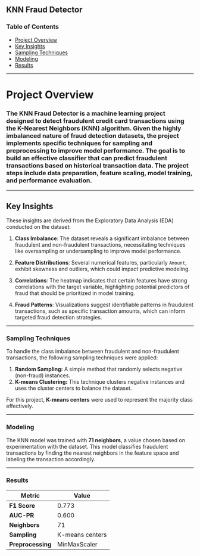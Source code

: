 ## KNN Fraud Detector

### Table of Contents
- [Project Overview](#project-overview)
- [Key Insights](#key-insights) 
- [Sampling Techniques](#sampling-techniques)
- [Modeling](#modeling)
- [Results](#results)

---

# Project Overview
### The **KNN Fraud Detector** is a machine learning project designed to detect fraudulent credit card transactions using the K-Nearest Neighbors (KNN) algorithm. Given the highly imbalanced nature of fraud detection datasets, the project implements specific techniques for sampling and preprocessing to improve model performance. The goal is to build an effective classifier that can predict fraudulent transactions based on historical transaction data. The project steps include data preparation, feature scaling, model training, and performance evaluation.

---


## Key Insights 

These insights are derived from the Exploratory Data Analysis (EDA) conducted on the dataset:

1. **Class Imbalance**: The dataset reveals a significant imbalance between fraudulent and non-fraudulent transactions, necessitating techniques like oversampling or undersampling to improve model performance.

2. **Feature Distributions**: Several numerical features, particularly `Amount`, exhibit skewness and outliers, which could impact predictive modeling.

3. **Correlations**: The heatmap indicates that certain features have strong correlations with the target variable, highlighting potential predictors of fraud that should be prioritized in model training.

4. **Fraud Patterns**: Visualizations suggest identifiable patterns in fraudulent transactions, such as specific transaction amounts, which can inform targeted fraud detection strategies.


---

### Sampling Techniques
To handle the class imbalance between fraudulent and non-fraudulent transactions, the following sampling techniques were applied:

1. **Random Sampling:** A simple method that randomly selects negative (non-fraud) instances.
2. **K-means Clustering:** This technique clusters negative instances and uses the cluster centers to balance the dataset.

For this project, **K-means centers** were used to represent the majority class effectively.

---

### Modeling
The KNN model was trained with **71 neighbors**, a value chosen based on experimentation with the dataset. This model classifies fraudulent transactions by finding the nearest neighbors in the feature space and labeling the transaction accordingly.

---

### Results

| Metric        | Value          |
|---------------|----------------|
| **F1 Score**  | 0.773          |
| **AUC-PR**    | 0.600          |
| **Neighbors** | 71             |
| **Sampling**  | K-means centers|
| **Preprocessing** | MinMaxScaler|
